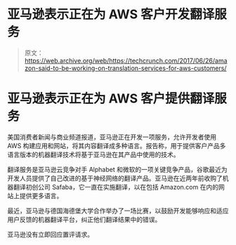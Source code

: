 # 亚马逊表示正在为 AWS 客户开发翻译服务 

> 原文：<https://web.archive.org/web/https://techcrunch.com/2017/06/26/amazon-said-to-be-working-on-translation-services-for-aws-customers/>

# 亚马逊表示正在为 AWS 客户提供翻译服务

美国消费者新闻与商业频道报道，亚马逊正在开发一项服务，允许开发者使用 AWS 构建应用和网站，将其内容翻译成多种语言。报告称，用于提供客户产品多语言版本的机器翻译技术将基于亚马逊在其产品中使用的技术。

翻译服务是亚马逊云竞争对手 Alphabet 和微软的一项关键竞争产品，谷歌最近为开发人员提供了自己改进的基于神经网络的翻译产品。亚马逊在近两年前收购了机器翻译初创公司 Safaba，它一直在实施翻译，以在包括 Amazon.com 在内的网站上提供更多语言。

最近，亚马逊与德国海德堡大学合作举办了一场比赛，以鼓励开发能够响应和适应用户反馈的机器翻译平台，纠正他们翻译结果中的错误。

亚马逊没有立即回应置评请求。